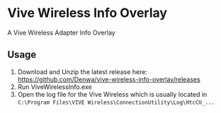 # Vive Wireless Info Overlay
A Vive Wireless Adapter Info Overlay

## Usage
1) Download and Unzip the latest release here: https://github.com/Denwa/vive-wireless-info-overlay/releases
2) Run ViveWirelessInfo.exe
3) Open the log file for the Vive Wireless which is usually located in `C:\Program Files\VIVE Wireless\ConnectionUtility\Log\HtcCU_...`
